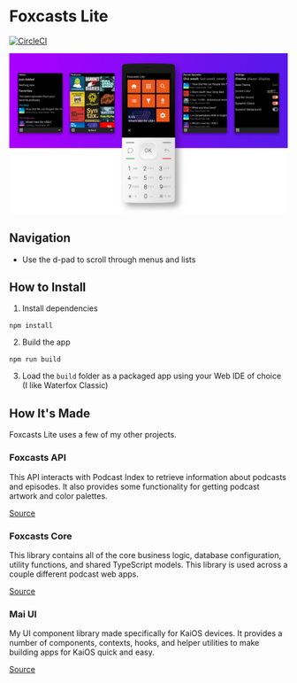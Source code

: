 # Foxcasts Lite

[![CircleCI](https://circleci.com/gh/garredow/foxcasts-lite/tree/main.svg?style=svg)](https://circleci.com/gh/garredow/foxcasts-lite/tree/main)

![Dashboard view](/promo/foxcasts_banner1.png?raw=true)

## Navigation

- Use the d-pad to scroll through menus and lists

## How to Install

1. Install dependencies

```
npm install
```

2. Build the app

```
npm run build
```

3. Load the `build` folder as a packaged app using your Web IDE of choice (I like Waterfox Classic)

## How It's Made

Foxcasts Lite uses a few of my other projects.

### Foxcasts API

This API interacts with Podcast Index to retrieve information about podcasts and episodes. It also provides some functionality for getting podcast artwork and color palettes.

[Source](https://github.com/garredow/foxcasts-api)

### Foxcasts Core

This library contains all of the core business logic, database configuration, utility functions, and shared TypeScript models. This library is used across a couple different podcast web apps.

[Source](https://github.com/garredow/foxcasts-core)

### Mai UI

My UI component library made specifically for KaiOS devices. It provides a number of components, contexts, hooks, and helper utilities to make building apps for KaiOS quick and easy.

[Source](https://github.com/garredow/mai-ui)
